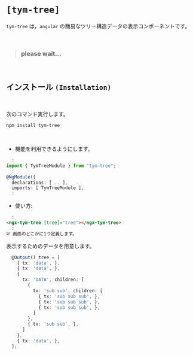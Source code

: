 
# `[tym-tree]`
`tym-tree` は，`angular` の簡易なツリー構造データの表示コンポーネントです。

<br>

>### please wait...

<br>

## インストール `(Installation)`
<br>

次のコマンド実行します。
```
npm install tym-tree
```

<br>

- 機能を利用できるようにします。

``` typescript :app.module.ts
  :
import { TymTreeModule } from "tym-tree";
  :
@NgModule({
  declarations: [ .. ],
  imports: [ TymTreeModule ],
  :
```

- 使い方:

``` html :app.component.html
  :
<ngx-tym-tree [tree]="tree"></ngx-tym-tree>
  :
※ 画面のどこかに1つ定義します。
```

表示するためのデータを用意します。

``` typescript
  @Output() tree = [
    { tx: 'data', },
    { tx: 'data', },
    {
      tx: 'DATA', children: [
        {
          tx: 'sub sub', children: [
            { tx: 'sub sub sub', },
            { tx: 'sub sub sub', },
            { tx: 'sub sub sub', },
          ]
        },
        { tx: 'sub sub', },
      ]
    },
    { tx: 'data', },
  ];
``` 
